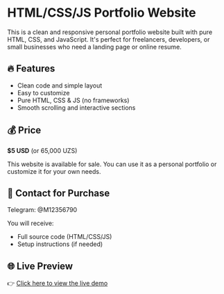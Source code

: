 # HTML/CSS/JS Portfolio Website

This is a clean and responsive personal portfolio website built with pure HTML, CSS, and JavaScript. It's perfect for freelancers, developers, or small businesses who need a landing page or online resume.

## 🔥 Features
- Clean code and simple layout
- Easy to customize
- Pure HTML, CSS & JS (no frameworks)
- Smooth scrolling and interactive sections

## 💰 Price

**$5 USD** (or 65,000 UZS)

This website is available for sale. You can use it as a personal portfolio or customize it for your own needs.

## 📩 Contact for Purchase

Telegram: @M12356790

You will receive:
- Full source code (HTML/CSS/JS)
- Setup instructions (if needed)

## 🌐 Live Preview

👉 [Click here to view the live demo](https://mahmudismoilov.github.io/my-file/)
